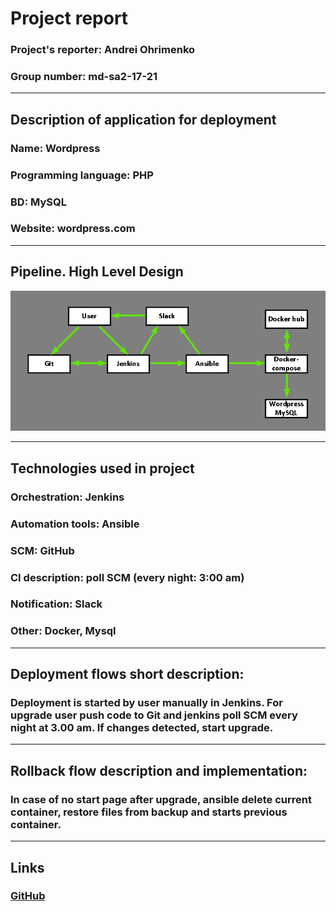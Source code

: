 # Project report

### Project's reporter: Andrei Ohrimenko

### Group number: md-sa2-17-21

---

## Description of application for deployment

### Name: Wordpress

### Programming language: PHP

### BD: MySQL

### Website: wordpress.com

---

## Pipeline. High Level Design

![Image](Project_schema.png)

---

## Technologies used in project

### Orchestration: Jenkins

### Automation tools: Ansible

### SCM: GitHub

### CI description: poll SCM (every night: 3:00 am)

### Notification: Slack

### Other: Docker, Mysql

---

## Deployment flows short description:

### Deployment is started by user manually in Jenkins. For upgrade user push code to Git and jenkins poll SCM every night at 3.00 am. If changes detected, start upgrade.

---

## Rollback flow description and implementation:

### In case of no start page after upgrade, ansible delete current container, restore files from backup and starts previous container. 

---

## Links

### [GitHub](https://github.com/AndreiAkhrymenko/MyProject.git)
